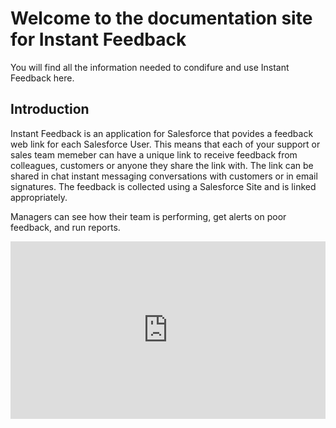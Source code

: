# Welcome to the documentation site for Instant Feedback
You will find all the information needed to condifure and use Instant Feedback here.
## Introduction
Instant Feedback is an application for Salesforce that povides a feedback web link for each Salesforce User. This means that each of your support or sales team memeber can have a unique link to receive feedback from colleagues, customers or anyone they share the link with. The link can be shared in chat instant messaging conversations with customers or in email signatures. The feedback is collected using a Salesforce Site and is linked appropriately.

Managers can see how their team is performing, get alerts on poor feedback, and run reports.

<div style="padding-bottom: 56.25%; position: relative;"><iframe width="100%" height="100%" src="https://www.youtube.com/embed/8urKcUUNYCk?rel=0" frameborder="0" allow="accelerometer; autoplay; encrypted-media; gyroscope; picture-in-picture; fullscreen"  style="position: absolute; top: 0px; left: 0px; width: 100%; height: 100%;"><small>Powered by <a href="https://embed.tube/embed-code-generator/youtube/">youtube embed video</a> generator</small></iframe></div>





